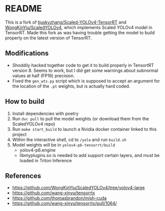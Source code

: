 # README

This is a fork of [tjuskyzhang/Scaled-YOLOv4-TensorRT](https://github.com/tjuskyzhang/Scaled-YOLOv4-TensorRT) and [WongKinYiu/ScaledYOLOv4](https://github.com/WongKinYiu/ScaledYOLOv4.git), which implements Scaled YOLOv4 model in TensorRT. Made this fork as was having trouble getting the model to build properly on the latest version of TensorRT.


## Modifications
- Shoddily hacked together code to get it to build properly in TensortRT version 8. Seems to work, but I did get some warnings about subnormal values at half (FP16) precision.
- Fixed the `gen_wts.py` script which is supposed to accept an argument for the location of the `.pt` weights, but is actually hard coded.

## How to build
1. Install dependencies with poetry
2. Run `dvc pull` to pull the model weights (or download them from the ScaledYOLOv4 repo)
3. Run `make start_build` to launch a Nvidia docker container linked to this project
4. Within the interactive shell, cd to `/yolo` and run `build.sh`
5. Model weights will be in `yolov4-p6-tensorrt/build`
   - yolov4-p6.engine
   - libmyplugins.so is needed to add support certain layers, and must be loaded in Triton Inference


## References
- https://github.com/WongKinYiu/ScaledYOLOv4/tree/yolov4-large
- https://github.com/wang-xinyu/tensorrtx
- https://github.com/thomasbrandon/mish-cuda
- https://github.com/wang-xinyu/tensorrtx/pull/1064/